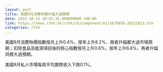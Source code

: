 ```yaml
---
layout: post
title: 美國9月消費物價升幅大過預期
date: 2022-10-13 20:43:35.000000000 +08:00
link: https://news.rthk.hk/rthk/ch/component/k2/1670859-20221013.htm
categories: rthk
---
```


美國9月消費物價指數按月上升0.4%，按年上升8.2%，兩者升幅都大過市場預期；扣除食品及能源項目後的核心指數按月上升0.6%，按年上升6.6%，再者升幅同樣大過預期。

美國9月私人市場每周平均實際收入下跌0.1%。
